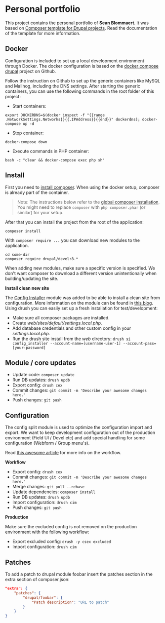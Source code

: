# Personal portfolio

This project contains the personal portfolio of __Sean Blommaert__.
It was based on [Composer template for Drupal projects](https://github.com/drupal-composer/drupal-project). 
Read the documentation of the template for more information.

## Docker

Configuration is included to set up a local development environment through Docker. The docker configuration is based on the [docker compose drupal](https://github.com/reinier-vegter/docker-compose-drupal) project on Github.

Follow the instruction on Github to set up the generic containers like MySQL and Mailhog, including the DNS settings. After starting the generic containers, you can use the following commands in the root folder of this project:

- Start containers:
```
export DOCKERDNS=$(docker inspect -f "{{range .NetworkSettings.Networks}}{{.IPAddress}}{{end}}" dockerdns); docker-compose up -d
```
- Stop container:
```
docker-compose down
```
- Execute commands in PHP container:
```
bash -c "clear && docker-compose exec php sh"
```

## Install

First you need to [install composer](https://getcomposer.org/doc/00-intro.md#installation-linux-unix-osx). When using the docker setup, composer is already part of the container.

> Note: The instructions below refer to the [global composer installation](https://getcomposer.org/doc/00-intro.md#globally).
You might need to replace `composer` with `php composer.phar` (or similar) 
for your setup.

After that you can install the project from the root of the application:

```
composer install
```

With `composer require ...` you can download new modules to the 
application.

```
cd some-dir
composer require drupal/devel:8.*
```

When adding new modules, make sure a specific version is specified. We don't want composer to download a different version unintentionally when building/updating the site.

__Install clean new site__

The [Config Installer](https://www.drupal.org/project/config_installer) module was added to be able to install a clean site from configuration.
More information on the module can be found in [this blog](https://evolvingweb.ca/blog/restoring-drupal-8-site-configuration-files). 
Using drush you can easily set up a fresh installation for test/development:
- Make sure all composer packages are installed.
- Create _web/sites/default/settings.local.php_.
- Add database credentials and other custom config in your _settings.local.php_.
- Run the drush site install from the _web_ directory:
```drush si config_installer --account-name=[username-user-1] --account-pass=[your-password]```


## Module / core updates

- Update code:
```composer update```
- Run DB updates:
```drush updb```
- Export config:
```drush cex```
- Commit changes:
```git commit -m 'Describe your awesome changes here.'```
- Push changes:
```git push```



## Configuration

The config split module is used to optimize the configuration import and export.
We want to keep development configuration out of the production environment (Field UI / Devel etc)
and add special handling for some configuration (Webform / Group menu's).

Read [this awesome article](https://blog.liip.ch/archive/2017/04/07/advanced-drupal-8-cmi-workflows.html) for more info on the workflow.

__Workflow__
- Export config:
```drush cex```
- Commit changes:
```git commit -m 'Describe your awesome changes here.'```
- Merge changes:
```git pull --rebase```
- Update dependencies:
```composer install```
- Run DB updates:
```drush updb```
- Import configuration:
```drush cim```
- Push changes:
```git push```

__Production__

Make sure the excluded config is not removed on the production environment with the following workflow:

- Export excluded config:
```drush -y csex excluded```
- Import configuration:
```drush cim```


## Patches

To add a patch to drupal module foobar insert the patches section in the extra 
section of composer.json:
```json
"extra": {
    "patches": {
        "drupal/foobar": {
            "Patch description": "URL to patch"
        }
    }
}
```